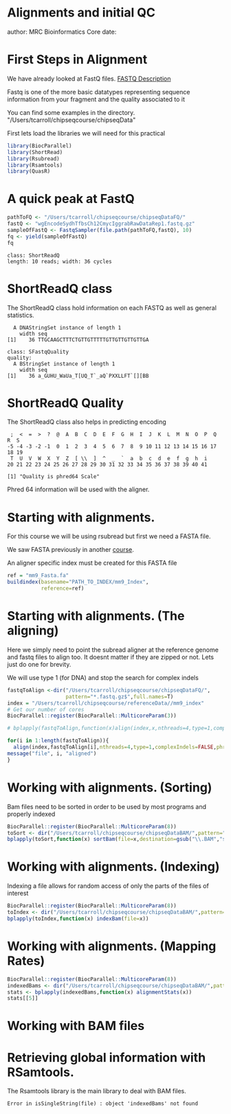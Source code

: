 Alignments and initial QC
========================================================
author: MRC Bioinformatics Core
date: 

First Steps in Alignment
========================================================

We have already looked at FastQ files. [FASTQ Description](http://mrccsc.github.io/genomicFormats.html#/8)

Fastq is one of the more basic datatypes representing sequence information from your fragment and the quality associated to it

You can find some examples in the directory.
"/Users/tcarroll/chipseqcourse/chipseqData"

First lets load the libraries we will need for this practical


```r
library(BiocParallel)
library(ShortRead)
library(Rsubread)
library(Rsamtools)
library(QuasR)
```



A quick peak at FastQ
========================================================


```r
pathToFQ <- "/Users/tcarroll/chipseqcourse/chipseqDataFQ/"
fastQ <- "wgEncodeSydhTfbsCh12CmycIggrabRawDataRep1.fastq.gz"
sampleOfFastQ <- FastqSampler(file.path(pathToFQ,fastQ), 10)
fq <- yield(sampleOfFastQ)
fq
```

```
class: ShortReadQ
length: 10 reads; width: 36 cycles
```

ShortReadQ class
========================================================
The ShortReadQ class hold information on each FASTQ as well as general statistics.


```
  A DNAStringSet instance of length 1
    width seq
[1]    36 TTGCAAGCTTTCTGTTGTTTTTGTTGTTGTTGTTGA
```

```
class: SFastqQuality
quality:
  A BStringSet instance of length 1
    width seq
[1]    36 a_GUHU_WaUa_T[UQ_T`_aQ`PXXLLFT`[][BB
```


ShortReadQ Quality
========================================================
The ShortReadQ class also helps in predicting encoding


```
 ;  <  =  >  ?  @  A  B  C  D  E  F  G  H  I  J  K  L  M  N  O  P  Q  R  S 
-5 -4 -3 -2 -1  0  1  2  3  4  5  6  7  8  9 10 11 12 13 14 15 16 17 18 19 
 T  U  V  W  X  Y  Z  [ \\  ]  ^  _  `  a  b  c  d  e  f  g  h  i 
20 21 22 23 24 25 26 27 28 29 30 31 32 33 34 35 36 37 38 39 40 41 
```

```
[1] "Quality is phred64 Scale"
```
Phred 64 information will be used with the aligner.

Starting with alignments.
=========================================================

For this course we will be using rsubread but first we need a FASTA file.

We saw FASTA previously in another [course](http://mrccsc.github.io/genomicFormats.html#/6).

An aligner specific index must be created for this FASTA file

```r
ref = "mm9_Fasta.fa"
buildindex(basename="PATH_TO_INDEX/mm9_Index",
           reference=ref)
```

Starting with alignments. (The aligning)
=========================================================

Here we simply need to point the subread aligner at the reference genome and fastq files to align too. It doesnt matter if they are zipped or not.
Lets just do one for brevity.

We will use type 1 (for DNA) and stop the search for complex indels

```r
fastqToAlign <-dir("/Users/tcarroll/chipseqcourse/chipseqDataFQ/",
                   pattern="*.fastq.gz$",full.names=T)
index = "/Users/tcarroll/chipseqcourse/referenceData//mm9_index"
# Get our number of cores
BiocParallel::register(BiocParallel::MulticoreParam(3))

# bplapply(fastqToAlign,function(x)align(index,x,nthreads=4,type=1,complexIndels=FALSE))

for(i in 1:length(fastqToAlign)){
  align(index,fastqToAlign[i],nthreads=4,type=1,complexIndels=FALSE,phredOffset=64)
message("file", i, "aligned")
}  
```
Working with alignments. (Sorting)
=========================================================

Bam files need to be sorted in order to be used by most programs and properly indexed

```r
BiocParallel::register(BiocParallel::MulticoreParam(8))
toSort <- dir("/Users/tcarroll/chipseqcourse/chipseqDataBAM/",pattern="*.BAM$",full.names=T)
bplapply(toSort,function(x) sortBam(file=x,destination=gsub("\\.BAM","sorted\\.BAM",x),maxMemory=1024))
```



Working with alignments. (Indexing)
=========================================================

Indexing a file allows for random access of only the parts of the files of interest

```r
BiocParallel::register(BiocParallel::MulticoreParam(8))
toIndex <- dir("/Users/tcarroll/chipseqcourse/chipseqDataBAM/",pattern="*subreadsorted\\.BAM\\.bam$",full.names=T)
bplapply(toIndex,function(x) indexBam(file=x))
```


Working with alignments. (Mapping Rates)
=========================================================

```r
BiocParallel::register(BiocParallel::MulticoreParam(8))
indexedBams <- dir("/Users/tcarroll/chipseqcourse/chipseqDataBAM/",pattern="*subreadsorted\\.BAM\\.bam$",full.names=T)
stats <- bplapply(indexedBams,function(x) alignmentStats(x))
stats[[5]]
```


Working with BAM files
========================



Retrieving global information with RSamtools.
===========================

The Rsamtools library is the main library to deal with BAM files.
















```
Error in isSingleString(file) : object 'indexedBams' not found
```
